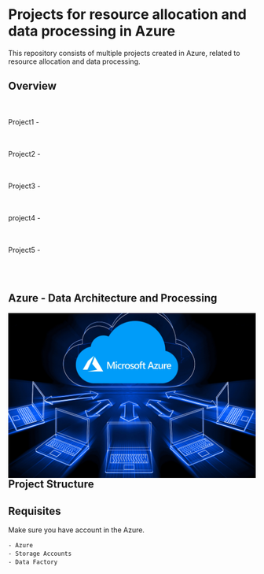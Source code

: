 # Projects for resource allocation and data processing in Azure

This repository consists of multiple projects created in Azure, related to resource allocation and data processing.

## Overview






<br/><br/>
Project1 - 


<br/><br/>
Project2 - 

<br/><br/>
Project3 - 

<br/><br/>
project4 - 

<br/><br/>
Project5 - 

<br/><br/>

## Azure - Data Architecture and Processing

 <img width="2500px" align="right"  src="https://github.com/julianasantimaria/Projects_Azure/blob/HTML/imageAzure.png">

 <br/>
 <br/>


## Project Structure




## Requisites

Make sure you have account in the Azure.

```bash
- Azure
- Storage Accounts
- Data Factory